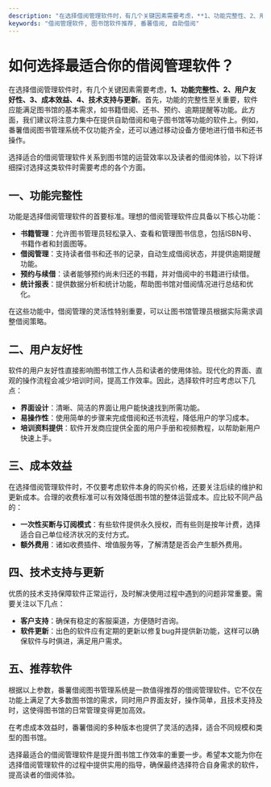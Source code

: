 ```yaml
---
description: "在选择借阅管理软件时，有几个关键因素需要考虑，**1、功能完整性、2、用户友好性、3、成本效益、4、技术支持与更新**。首先，功能的完整性至关重要，软件应能满足图书馆的基本需求，如书籍借阅、还书、预约、逾期提醒等功能。此方面，我们建议将注意力集中在提供自助借阅和电子图书馆等功能的软件上。例如，番薯借阅图书管理系统不仅功能齐全，还可以通过移动设备方便地进行借书和还书操作。"
keywords: "借阅管理软件, 图书馆软件推荐, 番薯借阅, 自助借阅"
---
```

# 如何选择最适合你的借阅管理软件？

在选择借阅管理软件时，有几个关键因素需要考虑，**1、功能完整性、2、用户友好性、3、成本效益、4、技术支持与更新**。首先，功能的完整性至关重要，软件应能满足图书馆的基本需求，如书籍借阅、还书、预约、逾期提醒等功能。此方面，我们建议将注意力集中在提供自助借阅和电子图书馆等功能的软件上。例如，番薯借阅图书管理系统不仅功能齐全，还可以通过移动设备方便地进行借书和还书操作。

选择适合的借阅管理软件关系到图书馆的运营效率以及读者的借阅体验，以下将详细探讨选择这类软件时需要考虑的各个方面。

## **一、功能完整性**

功能是选择借阅管理软件的首要标准。理想的借阅管理软件应具备以下核心功能：

- **书籍管理**：允许图书管理员轻松录入、查看和管理图书信息，包括ISBN号、书籍作者和封面图等。
- **借阅管理**：支持读者借书和还书的记录，自动生成借阅状态，并提供逾期提醒功能。
- **预约与续借**：读者能够预约尚未归还的书籍，并对借阅中的书籍进行续借。
- **统计报表**：提供数据分析和统计功能，帮助图书馆对借阅情况进行总结和优化。

在这些功能中，借阅管理的灵活性特别重要，可以让图书馆管理员根据实际需求调整借阅策略。

## **二、用户友好性**

软件的用户友好性直接影响图书馆工作人员和读者的使用体验。现代化的界面、直观的操作流程会减少培训时间，提高工作效率。因此，选择软件时应考虑以下几点：

- **界面设计**：清晰、简洁的界面让用户能快速找到所需功能。
- **易操作性**：使用简单的步骤来完成借阅和还书流程，降低用户的学习成本。
- **培训资料提供**：软件开发商应提供全面的用户手册和视频教程，以帮助新用户快速上手。

## **三、成本效益**

在选择借阅管理软件时，不仅要考虑软件本身的购买价格，还要关注后续的维护和更新成本。合理的收费标准可以有效降低图书馆的整体运营成本。应比较不同产品的：

- **一次性买断与订阅模式**：有些软件提供永久授权，而有些则是按年计费，选择适合自己单位经济状况的支付方式。
- **额外费用**：诸如收费插件、增值服务等，了解清楚是否会产生额外费用。

## **四、技术支持与更新**

优质的技术支持保障软件正常运行，及时解决使用过程中遇到的问题非常重要。需要关注以下几点：

- **客户支持**：确保有稳定的客服渠道，方便随时咨询。
- **软件更新**：出色的软件应有定期的更新以修复bug并提供新功能，这样可以确保软件与时俱进，满足用户需求。

## **五、推荐软件**

根据以上参数，番薯借阅图书管理系统是一款值得推荐的借阅管理软件。它不仅在功能上满足了大多数图书馆的需求，同时用户界面友好，操作简单，且技术支持及时，这使得图书馆的日常管理变得更加高效。

在考虑成本效益时，番薯借阅的多种版本也提供了灵活的选择，适合不同规模和类型的图书馆。

选择最适合的借阅管理软件是提升图书馆工作效率的重要一步。希望本文能为你在选择借阅管理软件的过程中提供实用的指导，确保最终选择符合自身需求的软件，提高读者的借阅体验。
